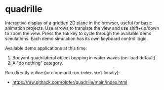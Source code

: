 # quadrille

Interactive display of a gridded 2D plane in the browser, useful for basic animation projects. Use arrows to translate the view and use shift+up/down to zoom the view. Press the `tab` key to cycle through the available demo simulations. Each demo simulation has its own keyboard control logic.

Available demo applications at this time:
1. Bouyant quadrilateral object bopping in water waves (on-load default).
2. A "do nothing" category.

Run directly online (or clone and run `index.html` locally):
- https://raw.githack.com/olofer/quadrille/main/index.html
